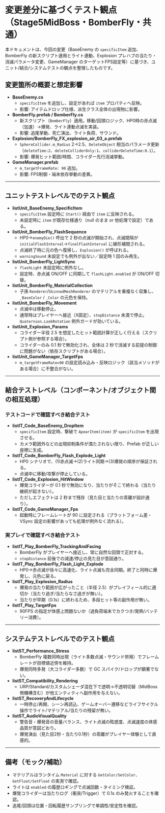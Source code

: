 # 変更差分に基づくテスト観点（Stage5MidBoss・BomberFly・共通）

本ドキュメントは、今回の変更（BaseEnemy の `specificItem` 追加、BomberFly の新スクリプト適用とライト連動、Explosion プレハブの当たり・消滅パラメータ変更、GameManager のターゲットFPS設定等）に基づき、ユニット/結合/システムテストの観点を整理したものです。

## 変更箇所の概要と想定影響
- **BaseEnemy.cs**
  - `specificItem` を追加し、設定があれば `item` プロパティへ反映。
  - 影響: アイテムドロップ仕様、派生クラス全体の出現物に影響。
- **BomberFly.prefab / BomberFly.cs**
  - 新スクリプト（`BomberFly`）適用。移動/回頭ロジック、HP0時の赤点滅（加速）→爆発、ライト連動点滅を実装。
  - 影響: 追尾挙動、死亡演出、ライト負荷、サウンド。
- **Explosion/BomberFly_FX_explosion_air_03_a.prefab**
  - `SphereCollider.m_Radius` 2→2.5、`DeleteObject` 相当のパラメータ更新（`deleteTime:2`、`deleteColliderOnly:1`、`colliderDeleteTime:0.1`）。
  - 影響: 爆発ヒット範囲/時間、コライダー先行消滅挙動。
- **GameManager.prefab**
  - `m_targetFrameRate: 90` 追加。
  - 影響: FPS制御・端末依存挙動の差異。

---

## ユニットテストレベルでのテスト観点

- **listUnit_BaseEnemy_SpecificItem**
  - `specificItem` 設定時に `Start()` 経由で `item` に反映される。
  - 未設定時に `item` が既存仕様通り（null のまま or 他処理で設定）である。
- **listUnit_BomberFly_FlashSequence**
  - HP0→`enemyDie()` 呼出で 2 秒の点滅が開始され、点滅間隔が `initialFlashInterval`→`finalFlashInterval` に線形補間される。
  - 点滅終了時に元の色へ復帰し、`Explosion()` が呼ばれる。
  - `warningSound` 未設定でも例外が出ない／設定時 1 回のみ再生。
- **listUnit_BomberFly_LightSync**
  - `flashLight` 未設定時に例外なし。
  - 設定時、赤点滅 ON/OFF に同期して `flashLight.enabled` が ON/OFF 切替。
- **listUnit_BomberFly_MaterialCollection**
  - 子孫 `Renderer`/`SkinnedMeshRenderer` のマテリアルを重複なく収集し、`_BaseColor` / `_Color` の元色を保持。
- **listUnit_BomberFly_Movement**
  - 点滅中は移動停止。
  - 通常時はプレイヤーへ接近（X固定）、`stopDistance` 未満で停止。`Quaternion.LookRotation` 例外ガードが効いている。
- **listUnit_Explosion_Params**
  - コライダー半径 2.5 を想定したヒット範囲計算が正しく行える（スクリプト側が参照する場合）。
  - コライダーのみ 0.1 秒で無効化され、全体は 2 秒で消滅する前提の制御に問題がない（依存スクリプトがある場合）。
- **listUnit_GameManager_TargetFps**
  - `m_targetFrameRate=90` の設定読み込み・反映ロジック（該当メソッドがある場合）に不整合がない。

---

## 結合テストレベル（コンポーネント/オブジェクト間の相互処理）

### テストコードで確認すべき結合テスト

- **listIT_Code_BaseEnemy_DropItem**
  - `specificItem` 設定時、撃破で `ApearItem(item)` が `specificItem` を出現させる。
  - カメラ範囲外などの出現抑制条件が満たされない限り、Prefab が正しい座標に生成。
- **listIT_Code_BomberFly_Flash_Explode_Light**
  - HP0 シナリオで、(1)赤点滅→(2)ライト同期→(3)爆発の順序が保証される。
  - 点滅中に移動/攻撃が停止している。
- **listIT_Code_Explosion_HitWindow**
  - 爆発コライダーが 0.1 秒で無効になり、当たりがそこで終わる（当たり継続が起きない）。
  - ただしエフェクトは 2 秒まで残存（見た目と当たりの乖離が設計通り）。
- **listIT_Code_GameManager_Fps**
  - 起動時にフレームレートが 90 に設定される（プラットフォーム差・VSync 設定の影響があっても処理が例外なく流れる）。

### 実プレイで確認すべき結合テスト

- **listIT_Play_BomberFly_TrackingAndFacing**
  - BomberFly がプレイヤーへ接近し、常に自然な回頭で正対する。
  - `stopDistance` 前後での減速/停止の見た目が意図通り。
- **listIT_Play_BomberFly_Flash_Light_Explode**
  - HP0→赤点滅が徐々に高速化、ライト点滅も完全同期。終了と同時に爆発し、元色に戻る。
- **listIT_Play_Explosion_Radius**
  - 爆発の当たり範囲が広がったこと（半径 2.5）がプレイフィール的に適切か（当たり過ぎ/当たらなさ過ぎが無い）。
  - 当たりが早期（0.1s）に終わるため、多段ヒット等の副作用が無い。
- **listIT_Play_TargetFps**
  - 90FPS の指定が体感上問題ないか（過負荷端末でカクつき/発熱/バッテリー消費）。

---

## システムテストレベルでのテスト観点

- **listST_Performance_Stress**
  - BomberFly 複数同時出現（ライト多数点滅・サウンド併用）でフレームレートが目標値近傍を維持。
  - 爆発同時多発（大コライダー多数）で GC スパイク/ドロップが顕著でない。
- **listST_Compatibility_Rendering**
  - URP/Standard/カスタムシェーダ混在下で透明→不透明切替（MidBoss 側機構含む）が他エンティティへ副作用を与えない。
- **listST_RecoveryAndLifecycle**
  - 一時停止/再開、シーン再読込、ゲームオーバー遷移などライフサイクル操作でライト/マテリアル/当たりの残留が無い。
- **listST_AudioVisualQuality**
  - 警告音・爆発音の音量バランス、ライト点滅の眩惑度、点滅速度の体感品質が意図どおり。
  - 爆発演出（見た目2秒・当たり0.1秒）の乖離がプレイヤー体験として直感的。

---

## 備考（モック/補助）
- マテリアルはランタイム `Material` に対する `GetColor/SetColor`、`GetFloat/SetFloat` の実測で確認。
- ライトは `enabled` の履歴ロギングで点滅回数・タイミング検証。
- 爆発コライダーは当たりログ（衝突/Trigger）で 0.1s のみ発火することを確認。
- 追尾/回頭は位置・回転履歴サンプリングで単調性/安定性を確認。

